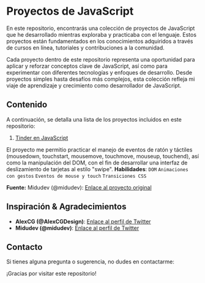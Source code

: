 # Proyectos de JavaScript

En este repositorio, encontrarás una colección de proyectos de JavaScript que he desarrollado mientras exploraba y practicaba con el lenguaje. Estos proyectos están fundamentados en los conocimientos adquiridos a través de cursos en línea, tutoriales y contribuciones a la comunidad.

Cada proyecto dentro de este repositorio representa una oportunidad para aplicar y reforzar conceptos clave de JavaScript, así como para experimentar con diferentes tecnologías y enfoques de desarrollo. Desde proyectos simples hasta desafíos más complejos, esta colección refleja mi viaje de aprendizaje y crecimiento como desarrollador de JavaScript.

## Contenido

A continuación, se detalla una lista de los proyectos incluidos en este repositorio:

1. [Tinder en JavaScript](https://mateorol9.github.io/javascript-proyectos/01-tinder/)

El proyecto me permitio practicar el manejo de eventos de ratón y táctiles (mousedown, touchstart, mousemove, touchmove, mouseup, touchend), así como la manipulación del DOM, con el fin de desarrollar una interfaz de deslizamiento de tarjetas al estilo "swipe".
**Habilidades**: `DOM` `Animaciones con gestos` `Eventos de mouse y touch` `Transiciones CSS`

**Fuente:** Midudev (@midudev): [Enlace al proyecto original](https://www.javascript100.dev/01-tinder-swipe)

## Inspiración & Agradecimientos

- **AlexCG (@AlexCGDesign)**: [Enlace al perfil de Twitter](https://twitter.com/AlexCGDesign)
- **Midudev (@midudev)**: [Enlace al perfil de Twitter](https://twitter.com/midudev)


## Contacto

Si tienes alguna pregunta o sugerencia, no dudes en contactarme:

¡Gracias por visitar este repositorio!

